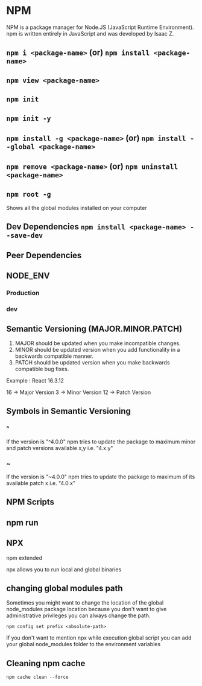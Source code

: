 # NPM

NPM is a package manager for Node.JS (JavaScript Runtime Environment). npm is written entirely in JavaScript and was developed by Isaac Z. 

## `npm i <package-name>` (or) `npm install <package-name>`


## `npm view <package-name>`

## `npm init`

## `npm init -y`

## `npm install -g <package-name>` (or) `npm install --global <package-name>`

## `npm remove <package-name>` (or) `npm uninstall <package-name>`

## `npm root -g` 
Shows all the global modules installed on your computer

##  Dev Dependencies `npm install <package-name> --save-dev`

## Peer Dependencies 

## NODE_ENV
### Production

### dev
 
## Semantic Versioning (MAJOR.MINOR.PATCH)

1. MAJOR should be updated when you make incompatible changes.
2. MINOR should be updated version when you add functionality in a backwards compatible manner.
3. PATCH should be updated version when you make backwards compatible bug fixes.

Example : React 16.3.12

16 -> Major Version
3 -> Minor Version
12 -> Patch Version

## Symbols in Semantic Versioning

### ^
If the version is "^4.0.0"
npm tries to update the package to maximum minor and patch versions available x,y i.e. "4.x.y"

### ~
If the version is "~4.0.0"
npm tries to update the package to maximum of its available patch x i.e. "4.0.x"

## NPM Scripts


## npm run <script-name>


## NPX
npm extended

npx allows you to run local and global binaries


## changing global modules path
Sometimes you might want to change the location of the global node_modules package location because you don't want to give administrative privileges you can always change the path.

`npm config set prefix <absolute-path>`

If you don't want to mention npx while execution global script you can add your global node_modules folder to the environment variables

## Cleaning npm cache

`npm cache clean --force`